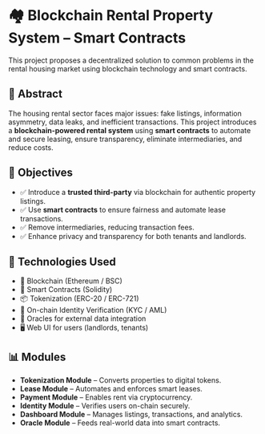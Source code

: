# 🏘️ Blockchain Rental Property System – Smart Contracts

This project proposes a decentralized solution to common problems in the rental housing market using blockchain technology and smart contracts.

## 📘 Abstract

The housing rental sector faces major issues: fake listings, information asymmetry, data leaks, and inefficient transactions. This project introduces a **blockchain-powered rental system** using **smart contracts** to automate and secure leasing, ensure transparency, eliminate intermediaries, and reduce costs.

## 🎯 Objectives

- ✅ Introduce a **trusted third-party** via blockchain for authentic property listings.
- ✅ Use **smart contracts** to ensure fairness and automate lease transactions.
- ✅ Remove intermediaries, reducing transaction fees.
- ✅ Enhance privacy and transparency for both tenants and landlords.

## 🧠 Technologies Used

- 🔗 Blockchain (Ethereum / BSC)
- 🧾 Smart Contracts (Solidity)
- 📦 Tokenization (ERC-20 / ERC-721)
- 🔐 On-chain Identity Verification (KYC / AML)
- 📡 Oracles for external data integration
- 🖥️ Web UI for users (landlords, tenants)

## 📊 Modules

- **Tokenization Module** – Converts properties to digital tokens.
- **Lease Module** – Automates and enforces smart leases.
- **Payment Module** – Enables rent via cryptocurrency.
- **Identity Module** – Verifies users on-chain securely.
- **Dashboard Module** – Manages listings, transactions, and analytics.
- **Oracle Module** – Feeds real-world data into smart contracts.


